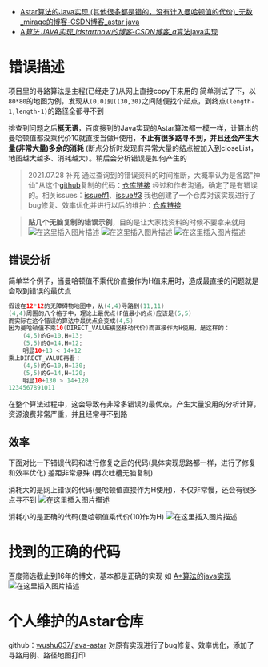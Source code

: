 - [Astar算法的Java实现 (其他很多都是错的，没有计入曼哈顿值的代价)_无数_mirage的博客-CSDN博客_astar java](https://blog.csdn.net/qq_43413788/article/details/108630704)
- [A*算法 JAVA实现_ldstartnow的博客-CSDN博客_a*算法java实现](https://blog.csdn.net/ldstartnow/article/details/51897970)

# 错误描述

项目里的寻路算法是主程(已经走了)从网上直接copy下来用的
简单测试了下，以`80*80`的地图为例，发现从`(0,0)到((30,30)`之间随便找个起点，到终点`(length-1,length-1)`的路径全都寻不到

排查到问题之后**挺无语**，百度搜到的Java实现的Astar算法都一模一样，计算出的曼哈顿值都没乘代价10就直接当做H使用，**不止有很多路寻不到，并且还会产生大量(非常大量)多余的消耗** (断点分析时发现有异常大量的结点被加入到closeList，地图越大越多、消耗越大）。稍后会分析错误是如何产生的

> 2021.07.28 补充
> 通过查询到的错误资料的时间推断，大概率认为是各路"神仙"从这个[github](https://so.csdn.net/so/search?q=github&spm=1001.2101.3001.7020)复制的代码：[仓库链接](https://github.com/ClaymanTwinkle/astar)
> 经过和作者沟通，确定了是有错误的。相关issues：[issue#1](https://github.com/ClaymanTwinkle/astar/issues/3)、[issue#3](https://github.com/ClaymanTwinkle/astar/issues/1)
> 我也创建了一个仓库对该实现进行了bug修复、效率优化并进行以后的维护：[仓库链接](https://github.com/wushu037/java-astar)

> **贴几个无脑复制的错误示例**，目的是让大家找资料的时候不要拿来就用
> ![在这里插入图片描述](https://img-blog.csdnimg.cn/ca3281d829494e0889a478c0639a6742.png?x-oss-process=image/watermark,type_ZmFuZ3poZW5naGVpdGk,shadow_10,text_aHR0cHM6Ly9ibG9nLmNzZG4ubmV0L3FxXzQzNDEzNzg4,size_16,color_FFFFFF,t_70)
> ![在这里插入图片描述](https://img-blog.csdnimg.cn/bbb44421eafe45d89104da7b4b23ef48.png?x-oss-process=image/watermark,type_ZmFuZ3poZW5naGVpdGk,shadow_10,text_aHR0cHM6Ly9ibG9nLmNzZG4ubmV0L3FxXzQzNDEzNzg4,size_16,color_FFFFFF,t_70)
> ![在这里插入图片描述](https://img-blog.csdnimg.cn/8cb27e90ee884806acc6e7cf514d5040.png?x-oss-process=image/watermark,type_ZmFuZ3poZW5naGVpdGk,shadow_10,text_aHR0cHM6Ly9ibG9nLmNzZG4ubmV0L3FxXzQzNDEzNzg4,size_16,color_FFFFFF,t_70)

## 错误分析

简单举个例子，当曼哈顿值不乘代价直接作为H值来用时，造成最直接的问题就是 会取到错误的最优点

```java
假设在12*12的无障碍物地图中，从(4,4)寻路到(11,11)
(4,4)周围的八个格子中，理论上最优点(F值最小的点)应该是(5,5)
而实际在这个错误的算法中最优点会变成(4,5)
因为曼哈顿值不乘10(DIRECT_VALUE横竖移动代价)而直接作为H使用，是这样的：
	(4,5)的G=10,H=13;
	(5,5)的G=14,H=12;
	明显10+13 < 14+12
乘上DIRECT_VALUE再看：
	(4,5)的G=10,H=130;
	(5,5)的G=14,H=120;
	明显10+130 > 14+120
1234567891011
```

在整个算法过程中，这会导致有非常多错误的最优点，产生大量没用的分析计算，资源浪费非常严重，并且经常寻不到路

## 效率

下面对比一下错误代码和进行修复之后的代码(具体实现思路都一样，进行了修复和效率优化)
差距非常悬殊 (再次吐槽无脑复制)

消耗大的是网上错误的代码(曼哈顿值直接作为H使用)，不仅非常慢，还会有很多点寻不到
![在这里插入图片描述](https://img-blog.csdnimg.cn/20200917173034670.png?x-oss-process=image/watermark,type_ZmFuZ3poZW5naGVpdGk,shadow_10,text_aHR0cHM6Ly9ibG9nLmNzZG4ubmV0L3FxXzQzNDEzNzg4,size_16,color_FFFFFF,t_70#pic_center)

消耗小的是正确的代码(曼哈顿值乘代价(10)作为H)
![在这里插入图片描述](https://img-blog.csdnimg.cn/20200917173216497.png?x-oss-process=image/watermark,type_ZmFuZ3poZW5naGVpdGk,shadow_10,text_aHR0cHM6Ly9ibG9nLmNzZG4ubmV0L3FxXzQzNDEzNzg4,size_16,color_FFFFFF,t_70#pic_center)

# 找到的正确的代码

百度筛选截止到16年的博文，基本都是正确的实现
如 [A*算法的java实现](https://blog.csdn.net/ldstartnow/article/details/51897970)
![在这里插入图片描述](https://img-blog.csdnimg.cn/236c3dec827f44e592070bbf83e48d2f.png)

# 个人维护的Astar仓库

github：[wushu037/java-astar](https://github.com/wushu037/java-astar)
对原有实现进行了bug修复、效率优化，添加了寻路用例、路径地图打印